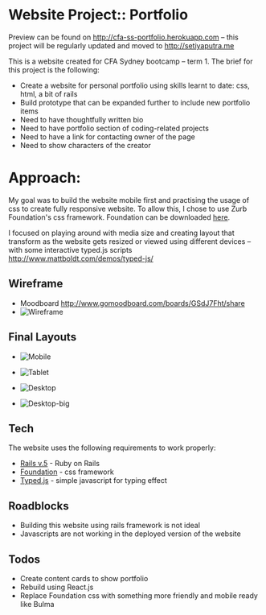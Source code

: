# Website Project:: Portfolio

Preview can be found on <http://cfa-ss-portfolio.herokuapp.com> – this project will be regularly updated and moved to <http://setiyaputra.me>

This is a website created for CFA Sydney bootcamp – term 1\. The brief for this project is the following:
- Create a website for personal portfolio using skills learnt to date: css, html, a bit of rails
- Build prototype that can be expanded further to include new portfolio items
- Need to have thoughtfully written bio
- Need to have portfolio section of coding-related projects
- Need to have a link for contacting owner of the page
- Need to show characters of the creator

# Approach:

My goal was to build the website mobile first and practising the usage of css to create fully responsive website. To allow this, I chose to use Zurb Foundation's css framework. Foundation can be downloaded [here](https://foundation.zurb.com).

I focused on playing around with media size and creating layout that transform as the website gets resized or viewed using different devices – with some interactive typed.js scripts <http://www.mattboldt.com/demos/typed-js/>

## Wireframe

- Moodboard <http://www.gomoodboard.com/boards/GSdJ7Fht/share>
- ![Wireframe](http://res.cloudinary.com/suryast/image/upload/v1494167616/Web_1366_1_pufmsm.png)

## Final Layouts

- ![Mobile](http://res.cloudinary.com/suryast/image/upload/c_scale,w_300/v1494168031/mobile_dlrqzz.png)

- ![Tablet](http://res.cloudinary.com/suryast/image/upload/c_scale,w_400/v1494168031/Tablet_lao0z9.png)

- ![Desktop](http://res.cloudinary.com/suryast/image/upload/c_scale,w_400/v1494168030/desktop_hc0org.png)

- ![Desktop-big](http://res.cloudinary.com/suryast/image/upload/c_scale,w_400/v1494168031/desktop-big_otafg9.png)

## Tech

The website uses the following requirements to work properly:

- [Rails v.5](https://www.rubyonrails.org) - Ruby on Rails
- [Foundation](https://foundation.zurb.com) - css framework
- [Typed.js](http://www.mattboldt.com/demos/typed-js/) - simple javascript for typing effect

## Roadblocks

- Building this website using rails framework is not ideal
- Javascripts are not working in the deployed version of the website

## Todos

- Create content cards to show portfolio
- Rebuild using React.js
- Replace Foundation css with something more friendly and mobile ready like Bulma

[//]: # "These are reference links used in the body of this note and get stripped out when the markdown processor does its job. There is no need to format nicely because it shouldn't be seen. Thanks SO - http://stackoverflow.com/questions/4823468/store-comments-in-markdown-syntax"
